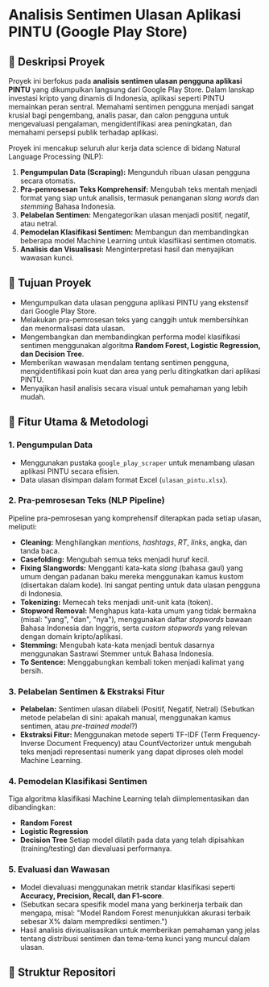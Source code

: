 # Analisis Sentimen Ulasan Aplikasi PINTU (Google Play Store)

## 📌 Deskripsi Proyek

Proyek ini berfokus pada **analisis sentimen ulasan pengguna aplikasi PINTU** yang dikumpulkan langsung dari Google Play Store. Dalam lanskap investasi kripto yang dinamis di Indonesia, aplikasi seperti PINTU memainkan peran sentral. Memahami sentimen pengguna menjadi sangat krusial bagi pengembang, analis pasar, dan calon pengguna untuk mengevaluasi pengalaman, mengidentifikasi area peningkatan, dan memahami persepsi publik terhadap aplikasi.

Proyek ini mencakup seluruh alur kerja data science di bidang Natural Language Processing (NLP):
1.  **Pengumpulan Data (Scraping):** Mengunduh ribuan ulasan pengguna secara otomatis.
2.  **Pra-pemrosesan Teks Komprehensif:** Mengubah teks mentah menjadi format yang siap untuk analisis, termasuk penanganan *slang words* dan *stemming* Bahasa Indonesia.
3.  **Pelabelan Sentimen:** Mengategorikan ulasan menjadi positif, negatif, atau netral.
4.  **Pemodelan Klasifikasi Sentimen:** Membangun dan membandingkan beberapa model Machine Learning untuk klasifikasi sentimen otomatis.
5.  **Analisis dan Visualisasi:** Menginterpretasi hasil dan menyajikan wawasan kunci.

## 🎯 Tujuan Proyek

* Mengumpulkan data ulasan pengguna aplikasi PINTU yang ekstensif dari Google Play Store.
* Melakukan pra-pemrosesan teks yang canggih untuk membersihkan dan menormalisasi data ulasan.
* Mengembangkan dan membandingkan performa model klasifikasi sentimen menggunakan algoritma **Random Forest, Logistic Regression, dan Decision Tree**.
* Memberikan wawasan mendalam tentang sentimen pengguna, mengidentifikasi poin kuat dan area yang perlu ditingkatkan dari aplikasi PINTU.
* Menyajikan hasil analisis secara visual untuk pemahaman yang lebih mudah.

## 🚀 Fitur Utama & Metodologi

### 1. Pengumpulan Data
* Menggunakan pustaka `google_play_scraper` untuk menambang ulasan aplikasi PINTU secara efisien.
* Data ulasan disimpan dalam format Excel (`ulasan_pintu.xlsx`).

### 2. Pra-pemrosesan Teks (NLP Pipeline)
Pipeline pra-pemrosesan yang komprehensif diterapkan pada setiap ulasan, meliputi:
* **Cleaning:** Menghilangkan *mentions*, *hashtags*, *RT*, *links*, angka, dan tanda baca.
* **Casefolding:** Mengubah semua teks menjadi huruf kecil.
* **Fixing Slangwords:** Mengganti kata-kata *slang* (bahasa gaul) yang umum dengan padanan baku mereka menggunakan kamus kustom (disertakan dalam kode). Ini sangat penting untuk data ulasan pengguna di Indonesia.
* **Tokenizing:** Memecah teks menjadi unit-unit kata (token).
* **Stopword Removal:** Menghapus kata-kata umum yang tidak bermakna (misal: "yang", "dan", "nya"), menggunakan daftar *stopwords* bawaan Bahasa Indonesia dan Inggris, serta *custom stopwords* yang relevan dengan domain kripto/aplikasi.
* **Stemming:** Mengubah kata-kata menjadi bentuk dasarnya menggunakan Sastrawi Stemmer untuk Bahasa Indonesia.
* **To Sentence:** Menggabungkan kembali token menjadi kalimat yang bersih.

### 3. Pelabelan Sentimen & Ekstraksi Fitur
* **Pelabelan:** Sentimen ulasan dilabeli (Positif, Negatif, Netral) (Sebutkan metode pelabelan di sini: apakah manual, menggunakan kamus sentimen, atau *pre-trained model*?)
* **Ekstraksi Fitur:** Menggunakan metode seperti TF-IDF (Term Frequency-Inverse Document Frequency) atau CountVectorizer untuk mengubah teks menjadi representasi numerik yang dapat diproses oleh model Machine Learning.

### 4. Pemodelan Klasifikasi Sentimen
Tiga algoritma klasifikasi Machine Learning telah diimplementasikan dan dibandingkan:
* **Random Forest**
* **Logistic Regression**
* **Decision Tree**
Setiap model dilatih pada data yang telah dipisahkan (training/testing) dan dievaluasi performanya.

### 5. Evaluasi dan Wawasan
* Model dievaluasi menggunakan metrik standar klasifikasi seperti **Accuracy, Precision, Recall, dan F1-score**.
* (Sebutkan secara spesifik model mana yang berkinerja terbaik dan mengapa, misal: "Model Random Forest menunjukkan akurasi terbaik sebesar X% dalam memprediksi sentimen.")
* Hasil analisis divisualisasikan untuk memberikan pemahaman yang jelas tentang distribusi sentimen dan tema-tema kunci yang muncul dalam ulasan.

## 📂 Struktur Repositori
